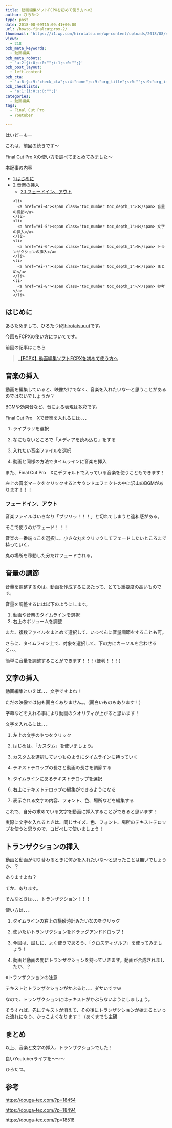 ```yaml
---
title: 動画編集ソフトFCPXを初めて使う方へv2
author: ひろたつ
type: post
date: 2018-08-09T15:09:41+00:00
url: /howto-finalcutprox-2/
thumbnail: 'https://i1.wp.com/hirotatsu.me/wp-content/uploads/2018/08/4ba15acc11392279c782498f61773fce.png?fit=304%2C171&ssl=1'
views:
  - 218
bzb_meta_keywords:
  - 動画編集
bzb_meta_robots:
  - 'a:2:{i:0;s:0:"";i:1;s:0:"";}'
bzb_post_layout:
  - left-content
bzb_cta:
  - 'a:6:{s:9:"check_cta";s:4:"none";s:9:"org_title";s:0:"";s:9:"org_image";s:0:"";s:11:"org_content";s:0:"";s:15:"org_button_text";s:0:"";s:14:"org_button_url";s:0:"";}'
bzb_checklists:
  - 'a:1:{i:0;s:0:"";}'
categories:
  - 動画編集
tags:
  - Final Cut Pro
  - Youtuber

---
```

はいどーもー

これは、前回の続きです〜

Final Cut Pro Xの使い方を調べてまとめてみました〜

<!--more-->

<div id="toc_container" class="toc_transparent no_bullets">
  <p class="toc_title">
    本記事の内容
  </p>

  <ul class="toc_list">
    <li>
      <a href="#i"><span class="toc_number toc_depth_1">1</span> はじめに</a>
    </li>
    <li>
      <a href="#i-2"><span class="toc_number toc_depth_1">2</span> 音楽の挿入</a><ul>
        <li>
          <a href="#i-3"><span class="toc_number toc_depth_2">2.1</span> フェードイン、アウト</a>
        </li>
      </ul>
    </li>

    <li>
      <a href="#i-4"><span class="toc_number toc_depth_1">3</span> 音量の調節</a>
    </li>
    <li>
      <a href="#i-5"><span class="toc_number toc_depth_1">4</span> 文字の挿入</a>
    </li>
    <li>
      <a href="#i-6"><span class="toc_number toc_depth_1">5</span> トランザクションの挿入</a>
    </li>
    <li>
      <a href="#i-7"><span class="toc_number toc_depth_1">6</span> まとめ</a>
    </li>
    <li>
      <a href="#i-8"><span class="toc_number toc_depth_1">7</span> 参考</a>
    </li>
  </ul>
</div>

## <span id="i">はじめに</span>

あらためまして、ひろたつ</a>(<a href="https://twitter.com/hirotatsuuu" rel="noopener" target="_blank">@hirotatsuuu</a>)です。

今回もFCPXの使い方についてです。

前回の記事はこちら

<blockquote class="wp-embedded-content" data-secret="cdI2s3K8qE">
  <p>
    <a href="https://hirotatsu.me/howto-finalcutprox/">【FCPX】動画編集ソフトFCPXを初めて使う方へ</a>
  </p>
</blockquote>

<iframe class="wp-embedded-content" sandbox="allow-scripts" security="restricted" style="position: absolute; clip: rect(1px, 1px, 1px, 1px);" src="https://hirotatsu.me/howto-finalcutprox/embed/#?secret=cdI2s3K8qE" data-secret="cdI2s3K8qE" width="500" height="282" title="&#8220;【FCPX】動画編集ソフトFCPXを初めて使う方へ&#8221; &#8212; 世界のひろたつから" frameborder="0" marginwidth="0" marginheight="0" scrolling="no"></iframe>

## <span id="i-2">音楽の挿入</span>

動画を編集していると、映像だけでなく、音楽を入れたいな〜と思うことがあるのではないでしょうか？

BGMや効果音など、音による表現は多彩です。

Final Cut Pro　Xで音楽を入れるには、、、

1. ライブラリを選択

2. なにもないところで「メディアを読み込む」をする

3. 入れたい音楽ファイルを選択

4. 動画と同様の方法でタイムラインに音楽を挿入

また、Final Cut Pro　Xにデフォルトで入っている音楽を使うこともできます！

左上の音楽マークをクリックするとサウンドエフェクトの中に沢山のBGMがあります！！！

### <span id="i-3">フェードイン、アウト</span>

音楽ファイルはいきなり「プツリっ！！！」と切れてしまうと違和感がある。

そこで使うのがフェード！！！

音楽の一番端っこを選択し、小さな丸をクリックしてフェードしたいところまで持っていく。

丸の場所を移動した分だけフェードされる。

## <span id="i-4">音量の調節</span>

音量を調整するのは、動画を作成するにあたって、とても重要度の高いものです。

音量を調整するには以下のようにします。

  1. 動画や音楽のタイムラインを選択
  2. 右上のボリュームを調整

また、複数ファイルをまとめて選択して、いっぺんに音量調節をすることも可。

さらに、タイムライン上で、対象を選択して、下の方にカーソルを合わせると、、、

簡単に音量を調整することができます！！！(便利！！！)

## <span id="i-5">文字の挿入</span>

動画編集といえば、、、文字ですよね！

ただの映像では何も面白くありません。。(面白いものもあります！)

字幕などを入れる事により動画のクオリティが上がると思います！

文字を入れるには、、、

1. 左上の文字のやつをクリック

2. はじめは、「カスタム」を使いましょう。

3. カスタムを選択していつものようにタイムラインに持っていく

4. テキストテロップの長さと動画の長さを調節する

5. タイムラインにあるテキストテロップを選択

6. 右上にテキストテロップの編集ができるようになる

7. 表示される文字の内容、フォント、色、場所などを編集する

これで、自分の求めている文字を動画に挿入することができると思います！

実際に文字を入れるときは、同じサイズ、色、フォント、場所のテキストテロップを使うと思うので、コピペして使いましょう！

## <span id="i-6">トランザクションの挿入</span>

動画と動画が切り替わるときに何かを入れたいな〜と思ったことは無いでしょうか、？

ありますよね？

てか、あります。

そんなときは、、、トランザクション！！！

使い方は、、、

1. タイムラインの右上の横砂時計みたいなのをクリック

2. 使いたいトランザクションをドラッグアンドドロップ！

3. 今回は、試しに、よく使うであろう、「クロスディゾルブ」を使ってみましょう！

4. 動画と動画の間にトランザクションを持っていきます。動画が合成されましたか、？

※トランザクションの注意

テキストとトランザクションがかぶると、、、ダサいですｗ

なので、トランザクションにはテキストがかぶらないようにしましょう。

そうすれば、先にテキストが消えて、その後にトランザクションが始まるといった流れになり、かっこよくなります！（あくまでも主観

## <span id="i-7">まとめ</span>

以上、音楽と文字の挿入、トランザクションでした！

良いYoutuberライフを〜〜〜

ひろたつ。

## <span id="i-8">参考</span>

<a href="https://douga-tec.com/?p=18454" rel="noopener" target="_blank">https://douga-tec.com/?p=18454</a>

<a href="https://douga-tec.com/?p=18494" rel="noopener" target="_blank">https://douga-tec.com/?p=18494</a>

<a href="https://douga-tec.com/?p=18518" rel="noopener" target="_blank">https://douga-tec.com/?p=18518</a>

<div style="font-size: 0px; height: 0px; line-height: 0px; margin: 0; padding: 0; clear: both;">
</div>
